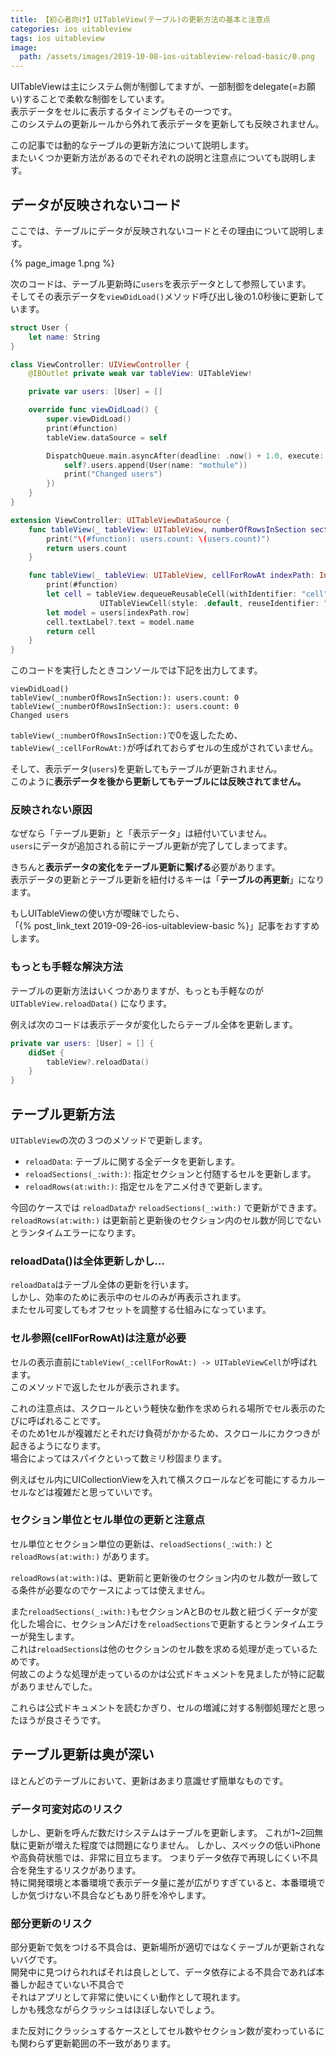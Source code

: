 ```yaml
---
title: 【初心者向け】UITableView(テーブル)の更新方法の基本と注意点
categories: ios uitableview
tags: ios uitableview
image:
  path: /assets/images/2019-10-08-ios-uitableview-reload-basic/0.png
---
```


UITableViewは主にシステム側が制御してますが、一部制御をdelegate(=お願い)することで柔軟な制御をしています。  
表示データをセルに表示するタイミングもその一つです。  
このシステムの更新ルールから外れて表示データを更新しても反映されません。

この記事では動的なテーブルの更新方法について説明します。  
またいくつか更新方法があるのでそれぞれの説明と注意点についても説明します。

## データが反映されないコード

ここでは、テーブルにデータが反映されないコードとその理由について説明します。

{% page_image 1.png %}

次のコードは、テーブル更新時に`users`を表示データとして参照しています。  
そしてその表示データを`viewDidLoad()`メソッド呼び出し後の1.0秒後に更新しています。  

```swift
struct User {
    let name: String
}

class ViewController: UIViewController {
    @IBOutlet private weak var tableView: UITableView!

    private var users: [User] = []

    override func viewDidLoad() {
        super.viewDidLoad()
        print(#function)
        tableView.dataSource = self

        DispatchQueue.main.asyncAfter(deadline: .now() + 1.0, execute: { [weak self ] in
            self?.users.append(User(name: "mothule"))
            print("Changed users")
        })
    }
}

extension ViewController: UITableViewDataSource {
    func tableView(_ tableView: UITableView, numberOfRowsInSection section: Int) -> Int {
        print("\(#function): users.count: \(users.count)")
        return users.count
    }

    func tableView(_ tableView: UITableView, cellForRowAt indexPath: IndexPath) -> UITableViewCell {
        print(#function)
        let cell = tableView.dequeueReusableCell(withIdentifier: "cell") ??
                    UITableViewCell(style: .default, reuseIdentifier: "cell")
        let model = users[indexPath.row]
        cell.textLabel?.text = model.name
        return cell
    }
}
```

このコードを実行したときコンソールでは下記を出力してます。

```
viewDidLoad()
tableView(_:numberOfRowsInSection:): users.count: 0
tableView(_:numberOfRowsInSection:): users.count: 0
Changed users
```

`tableView(_:numberOfRowsInSection:)`で0を返したため、  
`tableView(_:cellForRowAt:)`が呼ばれておらずセルの生成がされていません。

そして、表示データ(`users`)を更新してもテーブルが更新されません。  
このように**表示データを後から更新してもテーブルには反映されてません。**

### 反映されない原因

なぜなら「テーブル更新」と「表示データ」は紐付いていません。  
`users`にデータが追加される前にテーブル更新が完了してしまってます。

きちんと**表示データの変化をテーブル更新に繋げる**必要があります。  
表示データの更新とテーブル更新を紐付けるキーは「**テーブルの再更新**」になります。

もしUITableViewの使い方が曖昧でしたら、  
「{% post_link_text 2019-09-26-ios-uitableview-basic %}」記事をおすすめします。

### もっとも手軽な解決方法

テーブルの更新方法はいくつかありますが、もっとも手軽なのが `UITableView.reloadData()` になります。

例えば次のコードは表示データが変化したらテーブル全体を更新します。

```swift
private var users: [User] = [] {
    didSet {
        tableView?.reloadData()
    }
}
```

## テーブル更新方法

`UITableView`の次の３つのメソッドで更新します。

- `reloadData`: テーブルに関する全データを更新します。
- `reloadSections(_:with:)`: 指定セクションと付随するセルを更新します。
- `reloadRows(at:with:)`: 指定セルをアニメ付きで更新します。

今回のケースでは `reloadData`か `reloadSections(_:with:)` で更新ができます。  
`reloadRows(at:with:)` は更新前と更新後のセクション内のセル数が同じでないとランタイムエラーになります。

### reloadData()は全体更新しかし…

`reloadData`はテーブル全体の更新を行います。  
しかし、効率のために表示中のセルのみが再表示されます。  
またセル可変してもオフセットを調整する仕組みになっています。

### セル参照(cellForRowAt)は注意が必要
セルの表示直前に`tableView(_:cellForRowAt:) -> UITableViewCell`が呼ばれます。  
このメソッドで返したセルが表示されます。

これの注意点は、スクロールという軽快な動作を求められる場所でセル表示のたびに呼ばれることです。  
そのため1セルが複雑だとそれだけ負荷がかかるため、スクロールにカクつきが起きるようになります。  
場合によってはスパイクといって数ミリ秒固まります。

例えばセル内にUICollectionViewを入れて横スクロールなどを可能にするカルーセルなどは複雑だと思っていいです。

### セクション単位とセル単位の更新と注意点

セル単位とセクション単位の更新は、`reloadSections(_:with:)` と `reloadRows(at:with:)` があります。

`reloadRows(at:with:)`は、更新前と更新後のセクション内のセル数が一致してる条件が必要なのでケースによっては使えません。

また`reloadSections(_:with:)`もセクションAとBのセル数と紐づくデータが変化した場合に、セクションAだけを`reloadSections`で更新するとランタイムエラーが発生します。  
これは`reloadSections`は他のセクションのセル数を求める処理が走っているためです。  
何故このような処理が走っているのかは公式ドキュメントを見ましたが特に記載がありませんでした。

これらは公式ドキュメントを読むかぎり、セルの増減に対する制御処理だと思ったほうが良さそうです。

## テーブル更新は奥が深い
ほとんどのテーブルにおいて、更新はあまり意識せず簡単なものです。  

### データ可変対応のリスク
しかし、更新を呼んだ数だけシステムはテーブルを更新します。
これが1~2回無駄に更新が増えた程度では問題になりません。
しかし、スペックの低いiPhoneや高負荷状態では、非常に目立ちます。
つまりデータ依存で再現しにくい不具合を発生するリスクがあります。  
特に開発環境と本番環境で表示データ量に差が広がりすぎていると、本番環境でしか気づけない不具合などもあり肝を冷やします。

### 部分更新のリスク
部分更新で気をつける不具合は、更新場所が適切ではなくテーブルが更新されないバグです。  
開発中に見つけられればそれは良しとして、データ依存による不具合であれば本番しか起きていない不具合で  
それはアプリとして非常に使いにくい動作として現れます。  
しかも残念ながらクラッシュはほぼしないでしょう。

また反対にクラッシュするケースとしてセル数やセクション数が変わっているにも関わらず更新範囲の不一致があります。
